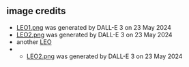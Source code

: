 ## image credits
- [LEO1.png](/byothermeans-pages/assets/images/LEO1.png) was generated by DALL-E 3 on 23 May 2024
- [LEO2.png](/byothermeans-pages/assets/images/LEO2.png) was generated by DALL-E 3 on 23 May 2024
- another [LEO](https://furnival.github.io/byothermeans-pages/assets/images/LEO1.png)
- - [LEO2.png](/assets/images/LEO2.png) was generated by DALL-E 3 on 23 May 2024
